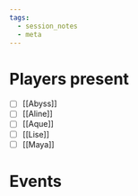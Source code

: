 ```yaml
---
tags:
  - session_notes
  - meta
---
```

# Players present
- [ ] [[Abyss]]
- [ ] [[Aline]]
- [ ] [[Aque]]
- [ ] [[Lise]]
- [ ] [[Maya]]

# Events

